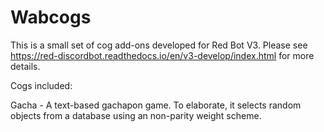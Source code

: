 # Wabcogs

This is a small set of cog add-ons developed for Red Bot V3. Please see https://red-discordbot.readthedocs.io/en/v3-develop/index.html for more details.

Cogs included:


Gacha - A text-based gachapon game. To elaborate, it selects random objects from a database using an non-parity weight scheme.
